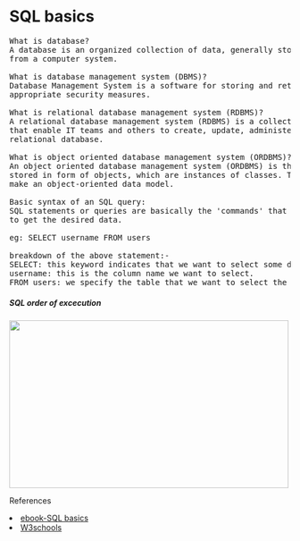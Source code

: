 <h1>SQL basics</h1>
    
<pre>
What is database? 
A database is an organized collection of data, generally stored and accessed electronically 
from a computer system.

What is database management system (DBMS)? 
Database Management System is a software for storing and retrievin data while considering 
appropriate security measures.

What is relational database management system (RDBMS)?
A relational database management system (RDBMS) is a collection of programs and capabilities 
that enable IT teams and others to create, update, administer and otherwise interact with a 
relational database.

What is object oriented database management system (ORDBMS)?
An object oriented database management system (ORDBMS) is the data model in which data is 
stored in form of objects, which are instances of classes. These classes and objects together
make an object-oriented data model. 

Basic syntax of an SQL query:
SQL statements or queries are basically the 'commands' that are run on a specific database
to get the desired data.

eg: SELECT username FROM users

breakdown of the above statement:-
SELECT: this keyword indicates that we want to select some data from the database
username: this is the column name we want to select.
FROM users: we specify the table that we want to select the data from using the FROM keyword.
</pre>

<h5>SQL order of excecution</h5>

<img src="https://daks2k3a4ib2z.cloudfront.net/589e47d231ee752554896f1f/59322015595b4e56313a0409_Screen%20Shot%202017-06-02%20at%207.32.53%20PM.png" height=300 width=500/>

References <br/>
<li><a href="https://github.com/bobbyiliev/introduction-to-sql">ebook-SQL basics</a></li>
<li><a href="https://www.w3schools.com/sql">W3schools</a></li>
